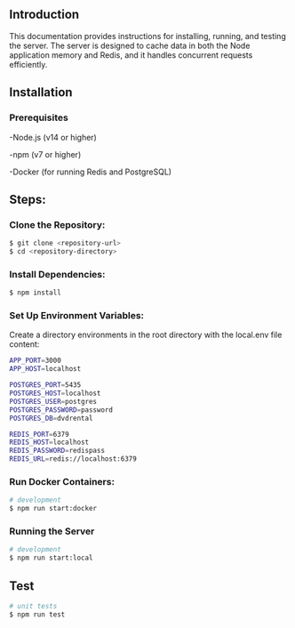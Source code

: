 
## Introduction

This documentation provides instructions for installing, running, and testing the server. The server is designed to cache data in both the Node application memory and Redis, and it handles concurrent requests efficiently.

## Installation
### Prerequisites
-Node.js (v14 or higher)

-npm (v7 or higher)

-Docker (for running Redis and PostgreSQL)

## Steps:
### Clone the Repository:

```bash
$ git clone <repository-url>
$ cd <repository-directory>
```
### Install Dependencies:

```bash
$ npm install
```
### Set Up Environment Variables:
Create a directory environments  in the root directory with the local.env file content:
```bash
APP_PORT=3000
APP_HOST=localhost

POSTGRES_PORT=5435
POSTGRES_HOST=localhost
POSTGRES_USER=postgres
POSTGRES_PASSWORD=password
POSTGRES_DB=dvdrental

REDIS_PORT=6379
REDIS_HOST=localhost
REDIS_PASSWORD=redispass
REDIS_URL=redis://localhost:6379

```
### Run Docker Containers:
```bash
# development
$ npm run start:docker
```
### Running the Server
```bash
# development
$ npm run start:local
```
## Test

```bash
# unit tests
$ npm run test
```

